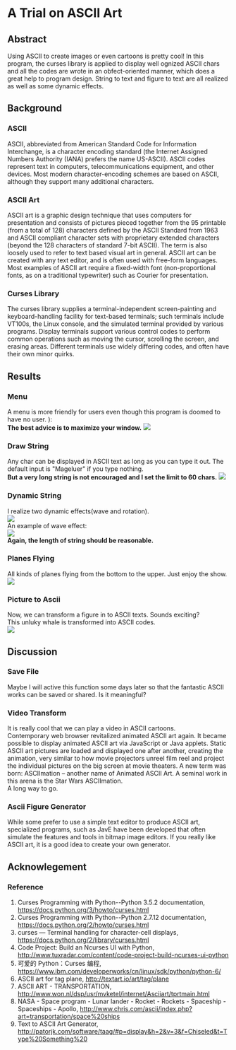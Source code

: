 # A Trial on ASCII Art

## Abstract
Using ASCII to create images or even cartoons is pretty cool! In this program, the curses library is applied to display well ognized ASCII chars and all the codes are wrote in an obfect-oriented manner, which does a great help to program design. String to text and figure to text are all realized as well as some dynamic effects.

## Background
### ASCII
ASCII, abbreviated from American Standard Code for Information Interchange, is a character encoding standard (the Internet Assigned Numbers Authority (IANA) prefers the name US-ASCII). ASCII codes represent text in computers, telecommunications equipment, and other devices. Most modern character-encoding schemes are based on ASCII, although they support many additional characters.
### ASCII Art
ASCII art is a graphic design technique that uses computers for presentation and consists of pictures pieced together from the 95 printable (from a total of 128) characters defined by the ASCII Standard from 1963 and ASCII compliant character sets with proprietary extended characters (beyond the 128 characters of standard 7-bit ASCII). The term is also loosely used to refer to text based visual art in general. ASCII art can be created with any text editor, and is often used with free-form languages. Most examples of ASCII art require a fixed-width font (non-proportional fonts, as on a traditional typewriter) such as Courier for presentation.
### Curses Library
The curses library supplies a terminal-independent screen-painting and keyboard-handling facility for text-based terminals; such terminals include VT100s, the Linux console, and the simulated terminal provided by various programs. Display terminals support various control codes to perform common operations such as moving the cursor, scrolling the screen, and erasing areas. Different terminals use widely differing codes, and often have their own minor quirks.

## Results
### Menu
A menu is more friendly for users even though this program is doomed to have no user. ):   
**The best advice is to maximize your window.**
![](images/menu.png)
### Draw String
Any char can be displayed in ASCII text as long as you can type it out. The default input is "Mageluer" if you type nothing.   
**But a very long string is not encouraged and I set the limit to 60 chars.**
![](images/draw_string.png)
### Dynamic String
I realize two dynamic effects(wave and rotation).   
![](images/dynamic_choice.png)   
An example of wave effect:   
![](images/wave_str.png)  
**Again, the length of string should be reasonable.**
### Planes Flying
All kinds of planes flying from the bottom to the upper. Just enjoy the show.   
![](images/planes.png)
### Picture to Ascii
Now, we can transform a figure in to ASCII texts. Sounds exciting?   
This unluky whale is transformed into ASCII codes.   
![](images/whale.png)

## Discussion
### Save File
Maybe I will active this function some days later so that the fantastic ASCII works can be saved or shared. Is it meaningful?
### Video Transform
It is really cool that we can play a video in ASCII cartoons.   
Contemporary web browser revitalized animated ASCII art again. It became possible to display animated ASCII art via JavaScript or Java applets. Static ASCII art pictures are loaded and displayed one after another, creating the animation, very similar to how movie projectors unreel film reel and project the individual pictures on the big screen at movie theaters. A new term was born: ASCIImation – another name of Animated ASCII Art. A seminal work in this arena is the Star Wars ASCIImation.   
A long way to go.
### Ascii Figure Generator
While some prefer to use a simple text editor to produce ASCII art, specialized programs, such as JavE have been developed that often simulate the features and tools in bitmap image editors. If you really like ASCII art, it is a good idea to create your own generator.

## Acknowlegement
### Reference
1. Curses Programming with Python--Python 3.5.2 documentation, <https://docs.python.org/3/howto/curses.html>
2. Curses Programming with Python--Python 2.7.12 documentation, <https://docs.python.org/2/howto/curses.html>
3. curses — Terminal handling for character-cell displays, <https://docs.python.org/2/library/curses.html>
4. Code Project: Build an Ncurses UI with Python, <http://www.tuxradar.com/content/code-project-build-ncurses-ui-python>
5. 可爱的 Python：Curses 编程, <https://www.ibm.com/developerworks/cn/linux/sdk/python/python-6/>
6. ASCII art for tag plane, <http://textart.io/art/tag/plane>
7. ASCII ART - TRANSPORTATION, <http://www.won.nl/dsp/usr/mvketel/internet/Asciiart/tprtmain.html>
8. NASA - Space program - Lunar lander - Rocket - Rockets - Spaceship - Spaceships - Apollo, <http://www.chris.com/ascii/index.php?art=transportation/space%20ships>
9. Text to ASCII Art Generator, <http://patorjk.com/software/taag/#p=display&h=2&v=3&f=Chiseled&t=Type%20Something%20> 
